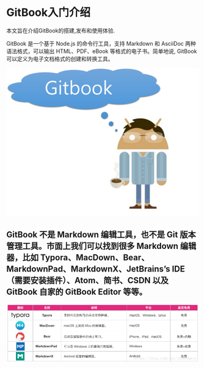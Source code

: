 # GitBook入门介绍

本文旨在介绍GitBook的搭建,发布和使用体验.

GitBook 是一个基于 Node.js 的命令行工具，支持 Markdown 和 AsciiDoc 两种语法格式，可以输出 HTML、PDF、eBook 等格式的电子书。简单地说, GitBook 可以定义为电子文档格式的创建和转换工具。
　　



![img](.\imgs\readme.png)











GitBook 不是 Markdown 编辑工具，也不是 Git 版本管理工具。市面上我们可以找到很多 Markdown 编辑器，比如 Typora、MacDown、Bear、MarkdownPad、MarkdownX、JetBrains’s IDE（需要安装插件）、Atom、简书、CSDN 以及 GitBook 自家的 GitBook Editor 等等。
--------------------- 



![img](./\imgs\Chapter1_ToolsForMarkdown.png)